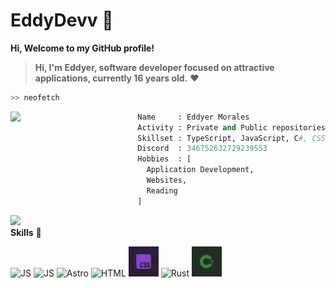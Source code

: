 # EddyDevv 🥶

**Hi, Welcome to my GitHub profile!**
<br/>

> **Hi, I'm Eddyer, software developer focused on attractive applications, currently 16 years old.** ♥️

```bash
>> neofetch
```

<img align="left" src="https://japi.rest/discord/v1/user/346752632729239553/avatar?size=4096" width="189"/>

```python
  Name     : Eddyer Morales
  Activity : Private and Public repositories
  Skillset : TypeScript, JavaScript, C#, CSS, HTML, Astro, Rust,
  Discord  : 346752632729239553
  Hobbies  : [
    Application Development,
    Websites,
    Reading
  ]
```

![](https://komarev.com/ghpvc/?username=EddyDevv)
<br>
<strong>Skills</strong> 🔗

<div display="flex">
  <img width="48" height="48" radius="6px" src="https://raw.githubusercontent.com/leonardssh/vscord/refs/heads/main/assets/icons/js.png" alt="JS"/>
  <img width="48" height="48" radius="6px" src="https://raw.githubusercontent.com/leonardssh/vscord/refs/heads/main/assets/icons/ts.png" alt="JS"/>
  <img width="48" height="48" radius="6px" src="https://raw.githubusercontent.com/leonardssh/vscord/refs/heads/main/assets/icons/astro.png" alt="Astro"/>
  <img width="48" height="48" radius="6px" src="https://raw.githubusercontent.com/leonardssh/vscord/refs/heads/main/assets/icons/html.png" alt="HTML"/>
  <img width="48" height="48" radius="6px" src="https://raw.githubusercontent.com/leonardssh/vscord/refs/heads/main/assets/icons/css.png" alt="CSS"/>
  <img width="48" height="48" radius="6px" src="https://raw.githubusercontent.com/leonardssh/vscord/refs/heads/main/assets/icons/rust.png" alt="Rust"/>
  <img width="48" height="48" radius="6px" src="https://raw.githubusercontent.com/leonardssh/vscord/refs/heads/main/assets/icons/csharp.png" alt="CSharp"/>
</div>
